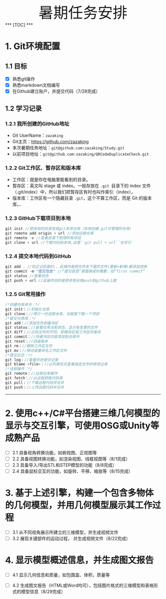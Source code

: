 <div align='center' ><font size='50'>暑期任务安排</font></div>
***
[TOC]
***

# 1. Git环境配置
## 1.1 目标
- [x] 熟悉git操作
- [x] 熟悉markdown文档编写
- [x] 在Github建立账户，并提交代码（7/28完成）

## 1.2 学习记录
### 1.2.1 我所创建的GitHub地址
- Git UserName：``zazaking``
- Git主页：<https://github.com/zazaking>
- 本次暑期任务地址：``git@github.com:zazaking/Study.git``
- 以前项目地址：``git@github.com:zazaking/QRCodeDuplicateCheck.git``
### 1.2.2 Git工作区、暂存区和版本库
- 工作区：就是你在电脑里能看到的目录。
- 暂存区：英文叫 stage 或 index。一般存放在 ``.git ``目录下的 index 文件（.git/index）中，所以我们把暂存区有时也叫作索引（index）。
- 版本库：工作区有一个隐藏目录 ``.git``，这个不算工作区，而是 Git 的版本库。、
### 1.2.3 GitHub下载项目到本地
```c
git init //把本地的目录变成git本地仓库（本地创建.git可管理的仓库）
git remote add origin + url //添加远程仓库
git remote -v //查看目录下到得所有项目
git clone + url //下载代码到本地,这里``git pull + url``也可行
```
### 1.2.4 提交本地代码到GitHub
```c
git add . //别忘记后面的.，此操作是把文件夹下面的文件(更新+新增)都添加进来
git commit -m "提交信息" //“提交信息”里面换成你需要，如“first commit”
git status //查看状态
git push + url //此操作目的是把本地仓库push到github上面
```
### 1.2.5 Git常用操作
```c
/*创建仓库命令：*/
git init：//初始化仓库
git clone：//拷贝一份远程仓库，也就是下载一个项目
/*提交与修改：*/
git add：//添加文件到缓冲区
git status：//查看仓库当前状态，显示有变更的文件
git diff：//比较文件的不同，即缓存区和工作区的差异
git commit：//将缓冲区内容添加到仓库中
git reset：//回退版本
git rm：//删除工作区文件
git mv：//移动或重命名工作区文件
/*提交日志：*/
git log：//查看历史提交记录
git blame <file>：//以列表形式查看指定文件的修改记录
/*远程操作：*/
git remote：//远程仓库操作
git fetch：//从远程获取代码库
git pull：//下载远程代码并合并
git push：//上传远程代码并合并
```
***
# 2. 使用c++/C#平台搭建三维几何模型的显示与交互引擎，可使用OSG或Unity等成熟产品
- [ ] 2.1 具备视角转换功能，如俯视图、正视图等
- [ ] 2.2 具备视图转换功能，如渲染视图、线框视图等（8/1完成）
- [ ] 2.3 具备导入/导出STL和STEP模型的功能（8/8完成）
- [ ] 2.4 具备鼠标交互的功能，如旋转、平移、缩放等（8/15完成）
# 3. 基于上述引擎，构建一个包含多物体的几何模型，并用几何模型展示其工作过程
- [ ] 3.1 从不同视角展示所建立的三维模型，并生成视频文件
- [ ] 3.2 展现关键部件的运动过程， 并生成视频文件（8/22完成）
# 4. 显示模型概述信息，并生成图文报告
- [ ] 4.1 显示几何信息和质量，如包围盒、体积，质量等
- [ ] 4.2 生成图文报告（HTML或Word均可），包括图片格式的三维模型和表格形式的模型信息（8/29完成）

